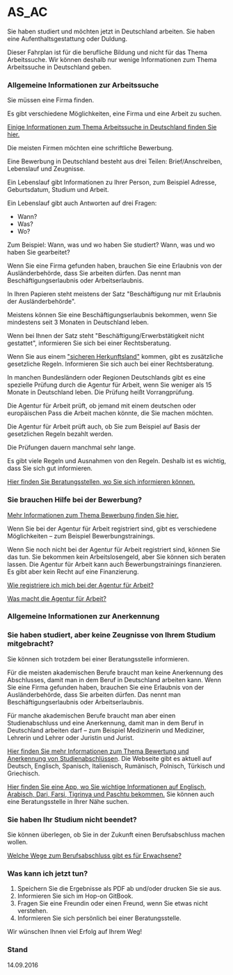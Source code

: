 AS_AC
===

Sie haben studiert und möchten jetzt in Deutschland arbeiten. Sie haben eine Aufenthaltsgestattung oder Duldung.

Dieser Fahrplan ist für die berufliche Bildung und nicht für das Thema Arbeitssuche. Wir können deshalb nur wenige Informationen zum Thema Arbeitssuche in Deutschland geben.

### Allgemeine Informationen zur Arbeitssuche

Sie müssen eine Firma finden.

Es gibt verschiedene Möglichkeiten, eine Firma und eine Arbeit zu suchen.

[Einige Informationen zum Thema Arbeitssuche in Deutschland finden Sie hier.](#arbeit)

Die meisten Firmen möchten eine schriftliche Bewerbung.

Eine Bewerbung in Deutschland besteht aus drei Teilen: Brief/Anschreiben, Lebenslauf und Zeugnisse.

Ein Lebenslauf gibt Informationen zu Ihrer Person, zum Beispiel Adresse, Geburtsdatum, Studium und Arbeit.

Ein Lebenslauf gibt auch Antworten auf drei Fragen:

-   Wann?
-   Was?
-   Wo?

Zum Beispiel: Wann, was und wo haben Sie studiert? Wann, was und wo haben Sie gearbeitet?

Wenn Sie eine Firma gefunden haben, brauchen Sie eine Erlaubnis von der Ausländerbehörde, dass Sie arbeiten dürfen. Das nennt man Beschäftigungserlaubnis oder Arbeitserlaubnis.

In Ihren Papieren steht meistens der Satz "Beschäftigung nur mit Erlaubnis der Ausländerbehörde".

Meistens können Sie eine Beschäftigungserlaubnis bekommen, wenn Sie mindestens seit 3 Monaten in Deutschland leben.

Wenn bei Ihnen der Satz steht "Beschäftigung/Erwerbstätigkeit nicht gestattet", informieren Sie sich bei einer Rechtsberatung.

Wenn Sie aus einem ["sicheren Herkunftsland"](https://de.wikipedia.org/wiki/Sicherer_Herkunftsstaat_(Deutschland)) kommen, gibt es zusätzliche gesetzliche Regeln. Informieren Sie sich auch bei einer Rechtsberatung.

In manchen Bundesländern oder Regionen Deutschlands gibt es eine spezielle Prüfung durch die Agentur für Arbeit, wenn Sie weniger als 15 Monate in Deutschland leben. Die Prüfung heißt Vorrangprüfung.

Die Agentur für Arbeit prüft, ob jemand mit einem deutschen oder europäischen Pass die Arbeit machen könnte, die Sie machen möchten.

Die Agentur für Arbeit prüft auch, ob Sie zum Beispiel auf Basis der gesetzlichen Regeln bezahlt werden.

Die Prüfungen dauern manchmal sehr lange.

Es gibt viele Regeln und Ausnahmen von den Regeln. Deshalb ist es wichtig, dass Sie sich gut informieren.

[Hier finden Sie Beratungsstellen, wo Sie sich informieren können.](#migrationsberatung-rechtsberatung)

### Sie brauchen Hilfe bei der Bewerbung?

[Mehr Informationen zum Thema Bewerbung finden Sie hier.](#bewerbung)

Wenn Sie bei der Agentur für Arbeit registriert sind, gibt es verschiedene Möglichkeiten – zum Beispiel Bewerbungstrainings.

Wenn Sie noch nicht bei der Agentur für Arbeit registriert sind, können Sie das tun. Sie bekommen kein Arbeitslosengeld, aber Sie können sich beraten lassen. Die Agentur für Arbeit kann auch Bewerbungstrainings finanzieren. Es gibt aber kein Recht auf eine Finanzierung.

[Wie registriere ich mich bei der Agentur für Arbeit?](#agenturregistrierung)

[Was macht die Agentur für Arbeit?](#agentur)

### Allgemeine Informationen zur Anerkennung

### Sie haben studiert, aber keine Zeugnisse von Ihrem Studium mitgebracht?

Sie können sich trotzdem bei einer Beratungsstelle informieren.

Für die meisten akademischen Berufe braucht man keine Anerkennung des Abschlusses, damit man in dem Beruf in Deutschland arbeiten kann. Wenn Sie eine Firma gefunden haben, brauchen Sie eine Erlaubnis von der Ausländerbehörde, dass Sie arbeiten dürfen. Das nennt man Beschäftigungserlaubnis oder Arbeitserlaubnis.

Für manche akademischen Berufe braucht man aber einen Studienabschluss und eine Anerkennung, damit man in dem Beruf in Deutschland arbeiten darf – zum Beispiel Medizinerin und Mediziner, Lehrerin und Lehrer oder Juristin und Jurist.

[Hier finden Sie mehr Informationen zum Thema Bewertung und Anerkennung von Studienabschlüssen](https://www.anerkennung-in-deutschland.de/html/de/schulabschluesse_studienabschluesse.php). Die Webseite gibt es aktuell auf Deutsch, Englisch, Spanisch, Italienisch, Rumänisch, Polnisch, Türkisch und Griechisch.

[Hier finden Sie eine App, wo Sie wichtige Informationen auf Englisch, Arabisch, Dari, Farsi, Tigrinya und Paschtu bekommen.](https://www.anerkennung-in-deutschland.de/html/de/app.php) Sie können auch eine Beratungsstelle in Ihrer Nähe suchen.

### Sie haben Ihr Studium nicht beendet?

Sie können überlegen, ob Sie in der Zukunft einen Berufsabschluss machen wollen.

[Welche Wege zum Berufsabschluss gibt es für Erwachsene?](#wegezumberufsabschluss)

### Was kann ich jetzt tun?

1.  Speichern Sie die Ergebnisse als PDF ab und/oder drucken Sie sie aus.
2.  Informieren Sie sich im Hop-on GitBook.
3.  Fragen Sie eine Freundin oder einen Freund, wenn Sie etwas nicht verstehen.
4.  Informieren Sie sich persönlich bei einer Beratungsstelle.

Wir wünschen Ihnen viel Erfolg auf Ihrem Weg!

### Stand

14.09.2016
